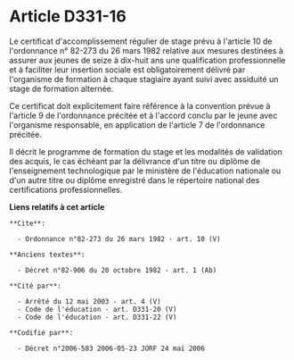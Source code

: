 # Article D331-16

Le certificat d'accomplissement régulier de stage prévu à l'article 10 de l'ordonnance n° 82-273 du 26 mars 1982 relative aux
mesures destinées à assurer aux jeunes de seize à dix-huit ans une qualification professionnelle et à faciliter leur
insertion sociale est obligatoirement délivré par l'organisme de formation à chaque stagiaire ayant suivi avec assiduité un
stage de formation alternée. 

Ce certificat doit explicitement faire référence à la convention prévue à l'article 9 de l'ordonnance précitée et à l'accord
conclu par le jeune avec l'organisme responsable, en application de l'article 7 de l'ordonnance précitée. 

Il décrit le programme de formation du stage et les modalités de validation des acquis, le cas échéant par la délivrance d'un
titre ou diplôme de l'enseignement technologique par le ministère de l'éducation nationale ou d'un autre titre ou diplôme
enregistré dans le répertoire national des certifications professionnelles.

**Liens relatifs à cet article**

	**Cite**:

	  - Ordonnance n°82-273 du 26 mars 1982 - art. 10 (V)

	**Anciens textes**:

	  - Décret n°82-906 du 20 octobre 1982 - art. 1 (Ab)

	**Cité par**:

	  - Arrêté du 12 mai 2003 - art. 4 (V)
	  - Code de l'éducation - art. D331-20 (V)
	  - Code de l'éducation - art. D331-22 (V)

	**Codifié par**:

	  - Décret n°2006-583 2006-05-23 JORF 24 mai 2006
